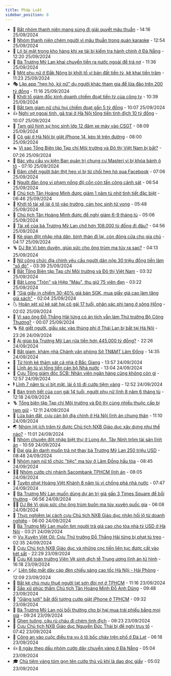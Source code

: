 ```yaml
---
title: Pháp Luật
sidebar_position: 8
---
```


<!-- dantri-phap-luat:START -->
- 🌊 [Bắt nhóm thanh niên mang súng đi giải quyết mâu thuẫn](https://dantri.com.vn/phap-luat/bat-nhom-thanh-nien-mang-sung-di-giai-quyet-mau-thuan-20240925202516766.htm) - 14:16 25/09/2024
- 🐲 [Nhóm thanh niên chém người vì mâu thuẫn trong quán karaoke](https://dantri.com.vn/phap-luat/nhom-thanh-nien-chem-nguoi-vi-mau-thuan-trong-quan-karaoke-20240925192335747.htm) - 12:54 25/09/2024
- 🌁 [Lộ bí mật trong kho hàng khi xe tải bị kiểm tra hành chính ở Đà Nẵng](https://dantri.com.vn/phap-luat/lo-bi-mat-trong-kho-hang-khi-xe-tai-bi-kiem-tra-hanh-chinh-o-da-nang-20240925182908109.htm) - 12:20 25/09/2024
- 🎃 [Bà Trương Mỹ Lan khai chuyển tiền ra nước ngoài để trả nợ](https://dantri.com.vn/phap-luat/ba-truong-my-lan-khai-chuyen-tien-ra-nuoc-ngoai-de-tra-no-20240925120322925.htm) - 11:36 25/09/2024
- 🦅 [Một phụ nữ ở Đắk Nông bị khởi tố vì bán đất tiền tỷ, kê khai tiền trăm](https://dantri.com.vn/phap-luat/mot-phu-nu-o-dak-nong-bi-khoi-to-vi-ban-dat-tien-ty-ke-khai-tien-tram-20240925181155715.htm) - 11:23 25/09/2024
- 🎭 [Lập app &quot;hẹn hò, kỹ nữ&quot; dụ người khác tham gia để lừa đảo trên 200 tỷ đồng](https://dantri.com.vn/phap-luat/lap-app-hen-ho-ky-nu-du-nguoi-khac-tham-gia-de-lua-dao-tren-200-ty-dong-20240925173123488.htm) - 11:16 25/09/2024
- 🤗 [Khởi tố giám đốc kinh doanh chiếm đoạt tiền tỷ của công ty](https://dantri.com.vn/phap-luat/khoi-to-giam-doc-kinh-doanh-chiem-doat-tien-ty-cua-cong-ty-20240925165804988.htm) - 10:39 25/09/2024
- 🚀 [Bắt tạm giam nữ chủ hụi chiếm đoạt gần 5 tỷ đồng](https://dantri.com.vn/phap-luat/bat-tam-giam-nu-chu-hui-chiem-doat-gan-5-ty-dong-20240925170130434.htm) - 10:07 25/09/2024
- 👍 [Nghi vợ ngoại tình, gã trai ở Hà Nội tống tiền tình địch 10 tỷ đồng](https://dantri.com.vn/phap-luat/nghi-vo-ngoai-tinh-ga-trai-o-ha-noi-tong-tien-tinh-dich-10-ty-dong-20240925161919284.htm) - 10:07 25/09/2024
- 🧐 [Tạm giữ hình sự học sinh lớp 12 đâm xe máy vào CSGT](https://dantri.com.vn/phap-luat/tam-giu-hinh-su-hoc-sinh-lop-12-dam-xe-may-vao-csgt-20240925141400728.htm) - 08:09 25/09/2024
- 🫶 [Cô gái ở Hà Nội bị giật iPhone 14, kéo lê trên đường](https://dantri.com.vn/phap-luat/co-gai-o-ha-noi-bi-giat-iphone-14-keo-le-tren-duong-20240925141926679.htm) - 08:00 25/09/2024
- 🏊 [Vì sao Tổng Biên tập Tạp chí Môi trường và Đô thị Việt Nam bị bắt?](https://dantri.com.vn/phap-luat/vi-sao-tong-bien-tap-tap-chi-moi-truong-va-do-thi-viet-nam-bi-bat-20240925140117541.htm) - 07:26 25/09/2024
- 🌋 [Bác yêu cầu vụ kiện Ban quản trị chung cư Masteri vì bị khóa bánh ô tô](https://dantri.com.vn/phap-luat/bac-yeu-cau-vu-kien-ban-quan-tri-chung-cu-masteri-vi-bi-khoa-banh-o-to-20240925133443634.htm) - 07:10 25/09/2024
- 👹 [Đâm chết người bán thịt heo vì bị từ chối hẹn hò qua Facebook](https://dantri.com.vn/phap-luat/dam-chet-nguoi-ban-thit-heo-vi-bi-tu-choi-hen-ho-qua-facebook-20240925125215314.htm) - 07:06 25/09/2024
- 🫣 [Người đàn ông vi phạm nồng độ cồn còn tấn công cảnh sát](https://dantri.com.vn/phap-luat/nguoi-dan-ong-vi-pham-nong-do-con-con-tan-cong-canh-sat-20240925125827866.htm) - 06:54 25/09/2024
- 🎃 [Chủ tịch Tân Hoàng Minh được giảm 1 năm tù nhờ tình tiết đặc biệt](https://dantri.com.vn/phap-luat/chu-tich-tan-hoang-minh-duoc-giam-1-nam-tu-nho-tinh-tiet-dac-biet-20240925132352749.htm) - 06:46 25/09/2024
- 🌝 [Khởi tố tài xế lái ô tô vào trường, cán học sinh tử vong](https://dantri.com.vn/phap-luat/khoi-to-tai-xe-lai-o-to-vao-truong-can-hoc-sinh-tu-vong-20240925121043953.htm) - 05:48 25/09/2024
- 🚀 [Chủ tịch Tân Hoàng Minh được đề nghị giảm 6-9 tháng tù](https://dantri.com.vn/phap-luat/chu-tich-tan-hoang-minh-duoc-de-nghi-giam-6-9-thang-tu-20240925114303982.htm) - 05:06 25/09/2024
- 🥷 [Tài xế của bà Trương Mỹ Lan chở hơn 108.000 tỷ đồng đi đâu?](https://dantri.com.vn/phap-luat/tai-xe-cua-ba-truong-my-lan-cho-hon-108000-ty-dong-di-dau-20240925112653910.htm) - 04:56 25/09/2024
- 👺 [Kẻ gian đột nhập nhà dân, bình thản đi lại, còn đóng cửa cho gia chủ](https://dantri.com.vn/phap-luat/ke-gian-dot-nhap-nha-dan-binh-than-di-lai-con-dong-cua-cho-gia-chu-20240925104012686.htm) - 04:17 25/09/2024
- 🪜 [DJ Bé Vi bén duyên, giúp sức cho ông trùm ma túy ra sao?](https://dantri.com.vn/phap-luat/dj-be-vi-ben-duyen-giup-suc-cho-ong-trum-ma-tuy-ra-sao-20240925105148935.htm) - 04:13 25/09/2024
- 🦄 [Nữ công chức địa chính yêu cầu người dân nộp 30 triệu đồng tiền làm &quot;sổ đỏ&quot;](https://dantri.com.vn/phap-luat/nu-cong-chuc-dia-chinh-yeu-cau-nguoi-dan-nop-30-trieu-dong-tien-lam-so-do-20240925095150312.htm) - 03:39 25/09/2024
- 🦍 [Bắt Tổng Biên tập Tạp chí Môi trường và Đô thị Việt Nam](https://dantri.com.vn/phap-luat/bat-tong-bien-tap-tap-chi-moi-truong-va-do-thi-viet-nam-20240925095735664.htm) - 03:32 25/09/2024
- 🌁 [Bắt Long &quot;Tròn&quot; và Hiệp &quot;Máu&quot;, thu giữ 75 viên đạn](https://dantri.com.vn/phap-luat/bat-long-tron-va-hiep-mau-thu-giu-75-vien-dan-20240925093459627.htm) - 03:22 25/09/2024
- 💯 [&quot;Giá giấy in chiếm 30-40% giá bán SGK, mua giấy giá cao làm tăng giá sách&quot;](https://dantri.com.vn/phap-luat/gia-giay-in-chiem-30-40-gia-ban-sgk-mua-giay-gia-cao-lam-tang-gia-sach-20240925085321691.htm) - 02:04 25/09/2024
- 🌜 [Hoãn xét xử kẻ sát hại cô gái 17 tuổi, phân xác phi tang ở sông Hồng](https://dantri.com.vn/phap-luat/hoan-xet-xu-ke-sat-hai-co-gai-17-tuoi-phan-xac-phi-tang-o-song-hong-20240925085230303.htm) - 02:02 25/09/2024
- 👹 [Vì sao ông Đỗ Thắng Hải từng có án tích vẫn làm Thứ trưởng Bộ Công Thương?](https://dantri.com.vn/phap-luat/vi-sao-ong-do-thang-hai-tung-co-an-tich-van-lam-thu-truong-bo-cong-thuong-20240925064826435.htm) - 00:07 25/09/2024
- 🪜 [Kẻ giết người, giấu xác vào thùng phi ở Thái Lan bị bắt tại Hà Nội](https://dantri.com.vn/phap-luat/ke-giet-nguoi-giau-xac-vao-thung-phi-o-thai-lan-bi-bat-tai-ha-noi-20240924234403961.htm) - 23:26 24/09/2024
- 🦩 [Ai giúp bà Trương Mỹ Lan rửa tiền hơn 445.000 tỷ đồng?](https://dantri.com.vn/phap-luat/ai-giup-ba-truong-my-lan-rua-tien-hon-445000-ty-dong-20240920073356269.htm) - 22:26 24/09/2024
- 💂 [Bắt giam, khám nhà Chánh văn phòng Sở TN&amp;MT Lâm Đồng](https://dantri.com.vn/phap-luat/bat-giam-kham-nha-chanh-van-phong-so-tnmt-lam-dong-20240924205913301.htm) - 14:35 24/09/2024
- 💃 [Tử hình kẻ thảm sát cả nhà ở Bắc Giang](https://dantri.com.vn/phap-luat/tu-hinh-ke-tham-sat-ca-nha-o-bac-giang-20240924204213578.htm) - 13:57 24/09/2024
- 🧐 [Lĩnh án tù vì tống tiền cán bộ Nhà nước](https://dantri.com.vn/phap-luat/linh-an-tu-vi-tong-tien-can-bo-nha-nuoc-20240924121125591.htm) - 13:04 24/09/2024
- 🤗 [Cựu Tổng giám đốc SCB: Nhân viên ngân hàng cũng không còn gì](https://dantri.com.vn/phap-luat/cuu-tong-giam-doc-scb-nhan-vien-ngan-hang-cung-khong-con-gi-20240924185619385.htm) - 12:57 24/09/2024
- 🕴 [Lĩnh 7 năm tù vì bịt mặt, lái ô tô đi cướp tiệm vàng](https://dantri.com.vn/phap-luat/linh-7-nam-tu-vi-bit-mat-lai-o-to-di-cuop-tiem-vang-20240924191948176.htm) - 12:52 24/09/2024
- 🐎 [Bán trinh tiết của con gái 14 tuổi, người phụ nữ lĩnh 8 năm 6 tháng tù](https://dantri.com.vn/phap-luat/ban-trinh-tiet-cua-con-gai-14-tuoi-nguoi-phu-nu-linh-8-nam-6-thang-tu-20240924183444670.htm) - 12:18 24/09/2024
- 🪜 [Tổng biên tập Tạp chí Môi trường và Đô thị cùng nhiều thuộc cấp bị tạm giữ](https://dantri.com.vn/phap-luat/tong-bien-tap-tap-chi-moi-truong-va-do-thi-cung-nhieu-thuoc-cap-bi-tam-giu-20240924184559765.htm) - 12:11 24/09/2024
- 🤭 [Lừa bán đất, cựu cán bộ địa chính ở Hà Nội lĩnh án chung thân](https://dantri.com.vn/phap-luat/lua-ban-dat-cuu-can-bo-dia-chinh-o-ha-noi-linh-an-chung-than-20240924171531389.htm) - 11:10 24/09/2024
- 🌏 [Nhóm lợi ích trăm tỷ được Chủ tịch NXB Giáo dục xây dựng như thế nào?](https://dantri.com.vn/phap-luat/nhom-loi-ich-tram-ty-duoc-chu-tich-nxb-giao-duc-xay-dung-nhu-the-nao-20240924170251010.htm) - 11:01 24/09/2024
- 🎃 [Nhóm chuyên đột nhập biệt thự ở Long An, Tây Ninh trộm tài sản lĩnh án](https://dantri.com.vn/phap-luat/nhom-chuyen-dot-nhap-biet-thu-o-long-an-tay-ninh-trom-tai-san-linh-an-20240924165243047.htm) - 10:59 24/09/2024
- 🗽 [Đại gia ẩn danh muốn trả nợ thay bà Trương Mỹ Lan 250 triệu USD](https://dantri.com.vn/phap-luat/dai-gia-an-danh-muon-tra-no-thay-ba-truong-my-lan-250-trieu-usd-20240924153240726.htm) - 08:48 24/09/2024
- 🌁 [Nhóm nam nữ tổ chức &quot;tiệc&quot; ma túy ở Lâm Đồng hầu tòa](https://dantri.com.vn/phap-luat/nhom-nam-nu-to-chuc-tiec-ma-tuy-o-lam-dong-hau-toa-20240924151729962.htm) - 08:45 24/09/2024
- 🧑‍💻 [Nhóm cướp chi nhánh Sacombank TPHCM lĩnh án](https://dantri.com.vn/phap-luat/nhom-cuop-chi-nhanh-sacombank-tphcm-linh-an-20240924135908690.htm) - 08:05 24/09/2024
- 🌮 [Tuyên phạt Hoàng Việt Khánh 8 năm tù vì chống phá nhà nước](https://dantri.com.vn/phap-luat/tuyen-phat-hoang-viet-khanh-8-nam-tu-vi-chong-pha-nha-nuoc-20240924143006761.htm) - 07:47 24/09/2024
- 🤗 [Bà Trương Mỹ Lan muốn dùng dự án trị giá gấp 3 Times Square để bồi thường](https://dantri.com.vn/phap-luat/ba-truong-my-lan-muon-dung-du-an-tri-gia-gap-3-times-square-de-boi-thuong-20240924132211131.htm) - 06:56 24/09/2024
- 👨‍🏫 [DJ Bé Vi giúp sức cho ông trùm buôn ma túy xuyên quốc gia](https://dantri.com.vn/phap-luat/dj-be-vi-giup-suc-cho-ong-trum-buon-ma-tuy-xuyen-quoc-gia-20240924125958020.htm) - 06:08 24/09/2024
- 🎉 [Thực nghiệm lại cách cựu Chủ tịch NXB Giáo dục nhận hối lộ từ doanh nghiệp](https://dantri.com.vn/phap-luat/thuc-nghiem-lai-cach-cuu-chu-tich-nxb-giao-duc-nhan-hoi-lo-tu-doanh-nghiep-20240924104308720.htm) - 06:00 24/09/2024
- 🤗 [Bà Trương Mỹ Lan muốn tìm người trả giá cao cho tòa nhà tỷ USD ở Hà Nội](https://dantri.com.vn/phap-luat/ba-truong-my-lan-muon-tim-nguoi-tra-gia-cao-cho-toa-nha-ty-usd-o-ha-noi-20240924095932071.htm) - 03:21 24/09/2024
- 🤓 [Vụ Xuyên Việt Oil: Cựu Thứ trưởng Đỗ Thắng Hải từng bị phạt tù treo](https://dantri.com.vn/phap-luat/vu-xuyen-viet-oil-cuu-thu-truong-do-thang-hai-tung-bi-phat-tu-treo-20240924093000233.htm) - 02:35 24/09/2024
- 👹 [Cựu Chủ tịch NXB Giáo dục và những cọc tiền liên tục được cất vào két sắt](https://dantri.com.vn/phap-luat/cuu-chu-tich-nxb-giao-duc-va-nhung-coc-tien-lien-tuc-duoc-cat-vao-ket-sat-20240923214537299.htm) - 22:29 23/09/2024
- 🐘 [Cựu Kế toán trưởng Viện Vệ sinh dịch tễ Trung ương lĩnh án tử hình](https://dantri.com.vn/phap-luat/cuu-ke-toan-truong-vien-ve-sinh-dich-te-trung-uong-linh-an-tu-hinh-20240923230416649.htm) - 16:18 23/09/2024
- 🪄 [Liên tiếp mất dây cáp đèn chiếu sáng cao tốc Hà Nội - Hải Phòng](https://dantri.com.vn/phap-luat/lien-tiep-mat-day-cap-den-chieu-sang-cao-toc-ha-noi-hai-phong-20240923182413779.htm) - 12:09 23/09/2024
- 💄 [Bắt kẻ chủ mưu thuê người tạt sơn đòi nợ ở TPHCM](https://dantri.com.vn/phap-luat/bat-ke-chu-muu-thue-nguoi-tat-son-doi-no-o-tphcm-20240923180723710.htm) - 11:16 23/09/2024
- 🐎 [Sắp xử phúc thẩm Chủ tịch Tân Hoàng Minh Đỗ Anh Dũng](https://dantri.com.vn/phap-luat/sap-xu-phuc-tham-chu-tich-tan-hoang-minh-do-anh-dung-20240923161445541.htm) - 09:48 23/09/2024
- 💯 [&quot;Giăng lưới&quot; bắt đối tượng cướp giật iPhone ở TPHCM](https://dantri.com.vn/phap-luat/giang-luoi-bat-doi-tuong-cuop-giat-iphone-o-tphcm-20240923161225850.htm) - 09:32 23/09/2024
- 💯 [Bà Trương Mỹ Lan nói bồi thường cho bị hại mua trái phiếu bằng mọi giá](https://dantri.com.vn/phap-luat/ba-truong-my-lan-noi-boi-thuong-cho-bi-hai-mua-trai-phieu-bang-moi-gia-20240923155650098.htm) - 09:24 23/09/2024
- 🌈 [Ghen tuông, cậu rủ cháu đi chém tình địch](https://dantri.com.vn/phap-luat/ghen-tuong-cau-ru-chau-di-chem-tinh-dich-20240923155814121.htm) - 09:23 23/09/2024
- 🧠 [Cựu Chủ tịch NXB Giáo dục Nguyễn Đức Thái bị đề nghị truy tố](https://dantri.com.vn/phap-luat/cuu-chu-tich-nxb-giao-duc-nguyen-duc-thai-bi-de-nghi-truy-to-20240923142444216.htm) - 07:42 23/09/2024
- 🌈 [Công an vào cuộc điều tra vụ ô tô bốc cháy trên phố ở Đà Lạt](https://dantri.com.vn/phap-luat/cong-an-vao-cuoc-dieu-tra-vu-o-to-boc-chay-tren-pho-o-da-lat-20240923121957965.htm) - 06:18 23/09/2024
- 👍 [8 ngày theo dấu nhóm cướp dây chuyền vàng ở Đà Nẵng](https://dantri.com.vn/phap-luat/8-ngay-theo-dau-nhom-cuop-day-chuyen-vang-o-da-nang-20240923112439140.htm) - 05:04 23/09/2024
- 🎓 [Chủ tiệm vàng tóm gọn tên cướp thủ vũ khí là dao dọc giấy](https://dantri.com.vn/phap-luat/chu-tiem-vang-tom-gon-ten-cuop-thu-vu-khi-la-dao-doc-giay-20240923113103823.htm) - 05:02 23/09/2024<!-- dantri-phap-luat:END -->
